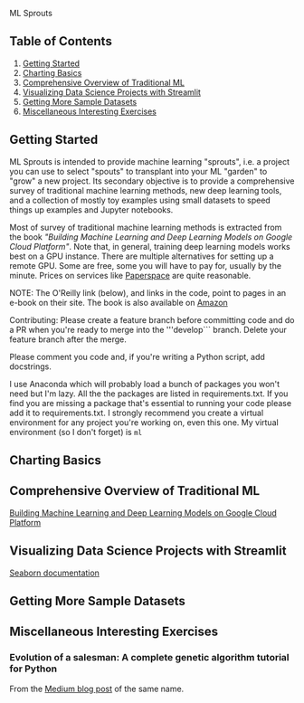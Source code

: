  ML Sprouts

## Table of Contents
1. [Getting Started](#overview)
2. [Charting Basics](#charting)
3. [Comprehensive Overview of Traditional ML](#ml_foundation)
4. [Visualizing Data Science Projects with Streamlit](#streamlit)
5. [Getting More Sample Datasets](#tensorflow_ds)
6. [Miscellaneous Interesting Exercises](#misc)

<a name="overview"></a>
## Getting Started

ML Sprouts is intended to provide machine learning "sprouts", i.e. a project you can use to select
"spouts" to transplant into your ML "garden" to "grow" a new project. Its secondary objective is to
provide a comprehensive survey of traditional machine learning methods, new deep learning tools, and
a collection of mostly toy examples using small datasets to speed things up examples and Jupyter notebooks.

Most of survey of traditional machine learning methods is extracted from the book _"Building Machine Learning
and Deep Learning Models on Google Cloud Platform"_. Note that, in general, training deep learning models works
best on a GPU instance. There are multiple alternatives for setting up a remote GPU. Some are free, some you
will have to pay for, usually by the minute. Prices on services like [Paperspace](https://www.paperspace.com/)
are quite reasonable.

NOTE: The O'Reilly link (below), and links in the code, point to pages in an e-book on their site. The book is
also available on [Amazon](https://www.amazon.com/Building-Machine-Learning-Models-Platform/dp/1484244699/ref=sr_1_1?keywords=Building+Machine+Learning+and+Deep+Learning+Models+on+Google+Cloud+Platform&qid=1573062357&sr=8-1)

Contributing: Please create a feature branch before committing code and do a PR when you're ready to
merge into the '''develop``` branch. Delete your feature branch after the merge.

Please comment you code and, if you're writing a Python script, add docstrings.

I use Anaconda which will probably load a bunch of packages you won't need but I'm lazy. All the the packages
are listed in requirements.txt. If you find you are missing a package that's essential to running your code
please add it to requirements.txt. I strongly recommend you create a virtual environment for any project you're
working on, even this one. My virtual environment (so I don't forget) is ```ml```

<a name="charting"></a>
## Charting Basics

<a name="ml_foundation"></a>
## Comprehensive Overview of Traditional ML
[Building Machine Learning and Deep Learning Models on Google Cloud Platform](https://learning.oreilly.com/library/view/building-machine-learning/9781484244708/html/Part_3.xhtml)

<a name="streamlit"></a>
## Visualizing Data Science Projects with Streamlit
[Seaborn documentation](https://seaborn.pydata.org/tutorial.html)

<a name="tensorflow_ds"></a>
## Getting More Sample Datasets

<a name="misc"></a>
## Miscellaneous Interesting Exercises

### Evolution of a salesman: A complete genetic algorithm tutorial for Python
From the [Medium blog post](https://towardsdatascience.com/evolution-of-a-salesman-a-complete-genetic-algorithm-tutorial-for-python-6fe5d2b3ca35) of the same name.